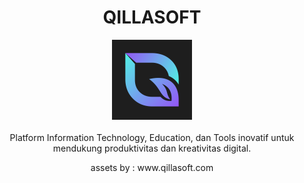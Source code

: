 <h1 align="center">QILLASOFT</h1>

<p align="center">
  <img src="img/logo_b.svg" alt="qillasoft-logo" width="128px" height="128px"/>
  <br>
  <br>
  <a>Platform Information Technology, Education, dan Tools inovatif untuk mendukung produktivitas dan kreativitas digital.</a>
  <br>
</p>

<p align="center">assets by : www.qillasoft.com</p>
